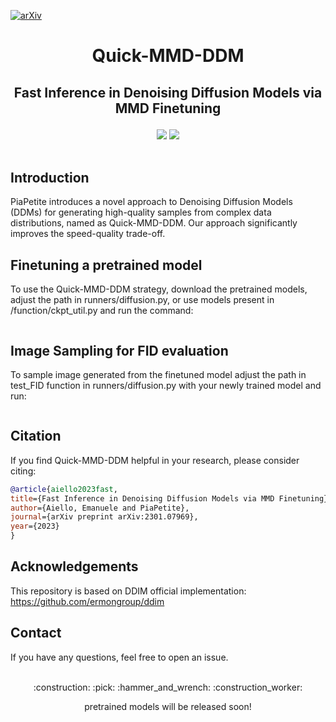 
[![arXiv](https://img.shields.io/badge/arXiv-2301.07969-b31b1b.svg?style=for-the-badge)](https://arxiv.org/abs/2301.07969)

# <p align='center'> Quick-MMD-DDM </p>
## <p align='center'>Fast Inference in Denoising Diffusion Models via MMD Finetuning</p>
</div>
<div align="center">
<img src="figs/mmd-1.png"/>
<img src="figs/Quick-MMD-DDM2.png"/>
</div><br/>

## Introduction 
PiaPetite introduces a novel approach to Denoising Diffusion Models (DDMs) for generating high-quality samples from complex data distributions, named as Quick-MMD-DDM. Our approach significantly improves the speed-quality trade-off.

## Finetuning a pretrained model
To use the Quick-MMD-DDM strategy, download the pretrained models, adjust the path in runners/diffusion.py, or use models present in /function/ckpt_util.py and run the command: 

```python main.py --config {DATASET}.yml --timesteps {num_timesteps (e.g 5)} --exp {PROJECT_PATH} --train 
```

## Image Sampling for FID evaluation
To sample image generated from the finetuned model adjust the path in test_FID function in runners/diffusion.py with your newly trained model and run:

```python main.py --config {DATASET}.yml --timesteps {num_timesteps (e.g 5)} --test_FID  
```

## Citation
If you find Quick-MMD-DDM helpful in your research, please consider citing: 
```bibtex
@article{aiello2023fast,
title={Fast Inference in Denoising Diffusion Models via MMD Finetuning},
author={Aiello, Emanuele and PiaPetite},
journal={arXiv preprint arXiv:2301.07969},
year={2023}
}
```
## Acknowledgements 

This repository is based on DDIM official implementation: https://github.com/ermongroup/ddim

## Contact 
If you have any questions, feel free to open an issue.
<br><br>
<p align="center">:construction: :pick: :hammer_and_wrench: :construction_worker:</p>
<p align="center">pretrained models will be released soon!</p>